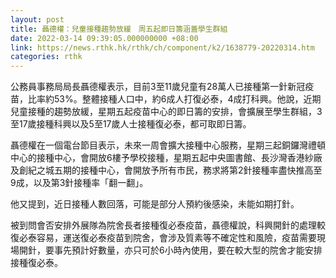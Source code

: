 ```yaml
---
layout: post
title: 聶德權：兒童接種趨勢放緩　周五起即日籌涵蓋學生群組
date: 2022-03-14 09:39:05.000000000 +08:00
link: https://news.rthk.hk/rthk/ch/component/k2/1638779-20220314.htm
categories: rthk
---
```


公務員事務局局長聶德權表示，目前3至11歲兒童有28萬人已接種第一針新冠疫苗，比率約53%。整體接種人口中，約6成人打復必泰，4成打科興。他說，近期兒童接種的趨勢放緩，星期五起疫苗中心的即日籌的安排，會擴展至學生群組，3至17歲接種科興以及5至17歲人士接種復必泰，都可取即日籌。

聶德權在一個電台節目表示，未來一周會擴大接種中心服務，星期三起銅鑼灣禮頓中心的接種中心，會開放6樓予學校接種，星期五起中央圖書館、長沙灣香港紗廠及創紀之城五期的接種中心，會開放予所有市民，務求將第2針接種率盡快推高至9成，以及第3針接種率「翻一翻」。

他又提到，近日接種人數回落，可能是部分人預約後感染，未能如期打針。

被到問會否安排外展隊為院舍長者接種復必泰疫苗，聶德權說，科興開針的處理較復必泰容易，運送復必泰疫苗到院舍，會涉及質素等不確定性和風險，疫苗需要現場開針，要事先預計好數量，亦只可於6小時內使用，要在較大型的院舍才能安排接種復必泰。
